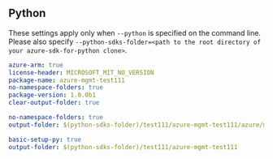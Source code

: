 ## Python

These settings apply only when `--python` is specified on the command line.
Please also specify `--python-sdks-folder=<path to the root directory of your azure-sdk-for-python clone>`.

``` yaml $(track2)
azure-arm: true
license-header: MICROSOFT_MIT_NO_VERSION
package-name: azure-mgmt-test111
no-namespace-folders: true
package-version: 1.0.0b1
clear-output-folder: true
```

``` yaml $(python-mode) == 'update' && $(track2)
no-namespace-folders: true
output-folder: $(python-sdks-folder)/test111/azure-mgmt-test111/azure/mgmt/test111
```

``` yaml $(python-mode) == 'create' && $(track2)
basic-setup-py: true
output-folder: $(python-sdks-folder)/test111/azure-mgmt-test111
```

